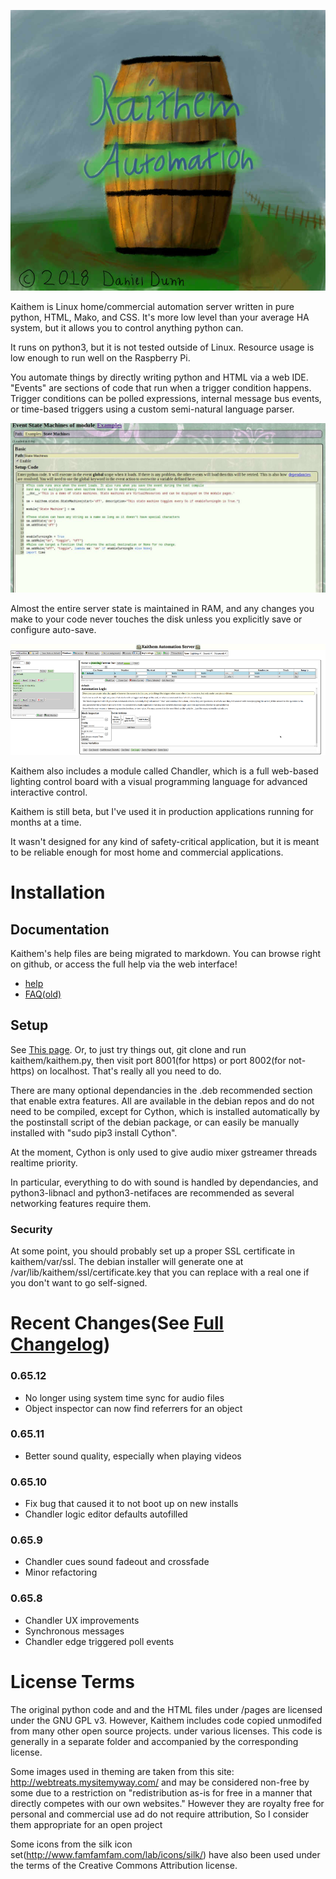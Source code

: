 ![Logo](kaithem/data/static/img/klogoapr22.jpg)

Kaithem is Linux home/commercial automation server written in pure python, HTML, Mako, and CSS. It's more low level than your average HA system, but it allows you to control anything python can.

It runs on python3, but it is not tested outside of Linux. Resource usage is low enough to run well on the Raspberry Pi.

You automate things by directly writing python and HTML via a web IDE. "Events" are sections of code that run when a trigger condition happens. Trigger conditions can be polled expressions, internal message bus
events, or time-based triggers using a custom semi-natural language parser.

![Editing an event](screenshots/edit-event.jpg)


Almost the entire server state is maintained in RAM, and any changes you make to your code never touches the disk unless you explicitly save or configure auto-save.

![Lighting control](screenshots/basictheme_lightboard.png)

Kaithem also includes a module called Chandler, which is a full web-based lighting control board with a visual
programming language for advanced interactive control.

Kaithem is still beta, but I've used it in production applications running for months at a time. 

It wasn't designed for any kind of safety-critical application, but it is meant to be reliable enough for most home and commercial applications.

Installation
============

## Documentation
Kaithem's help files are being migrated to markdown. You can browse right on github,
or access the full help via the web interface!
*  [help](kaithem/src/docs/help.md)
*  [FAQ(old)](kaithem/src/docs/faq.md)


## Setup
See [This page](kaithem/src/docs/setup.md). Or, to just try things out, git clone and run kaithem/kaithem.py, then visit port 8001(for https) or port 8002(for not-https) on localhost. That's really all you need to do.

There are many optional dependancies in the .deb recommended section that enable extra features. All are available in the debian repos and do not need to be compiled, except for Cython, which is installed automatically by the postinstall script of the debian package, or can easily be manually installed with "sudo pip3 install Cython".

At the moment, Cython is only used to give audio mixer gstreamer threads realtime priority.

In particular, everything to do with sound is handled by dependancies, and python3-libnacl and python3-netifaces are recommended as several networking features require them.

### Security
At some point, you should probably set up a proper SSL certificate in kaithem/var/ssl. The debian installer will generate one at
/var/lib/kaithem/ssl/certificate.key that you can replace with a real one if you don't want to go self-signed.



Recent Changes(See [Full Changelog](kaithem/src/docs/changes.md))
=============

### 0.65.12
- No longer using system time sync for audio files
- Object inspector can now find referrers for an object

### 0.65.11
- Better sound quality, especially when playing videos

### 0.65.10
- Fix bug that caused it to not boot up on new installs
- Chandler logic editor defaults autofilled

### 0.65.9
- Chandler cues sound fadeout and crossfade
- Minor refactoring

### 0.65.8
- Chandler UX improvements
- Synchronous messages
- Chandler edge triggered poll events


License Terms
=============
The original python code and and the HTML files under /pages are licensed under the GNU GPL v3.
However, Kaithem includes code copied unmodifed from many other open source projects. under various licenses. This code is generally in a separate folder and accompanied by the corresponding license.

Some images used in theming are taken from this site: http://webtreats.mysitemyway.com/ and may be considered non-free
by some due to a restriction on "redistribution as-is for free in a manner that directly competes with our own websites."
However they are royalty free for personal and commercial use ad do not require attribution, So I consider them appropriate
for an open project

Some icons from the silk icon set(http://www.famfamfam.com/lab/icons/silk/) have also been used under the terms of the Creative Commons Attribution license.
